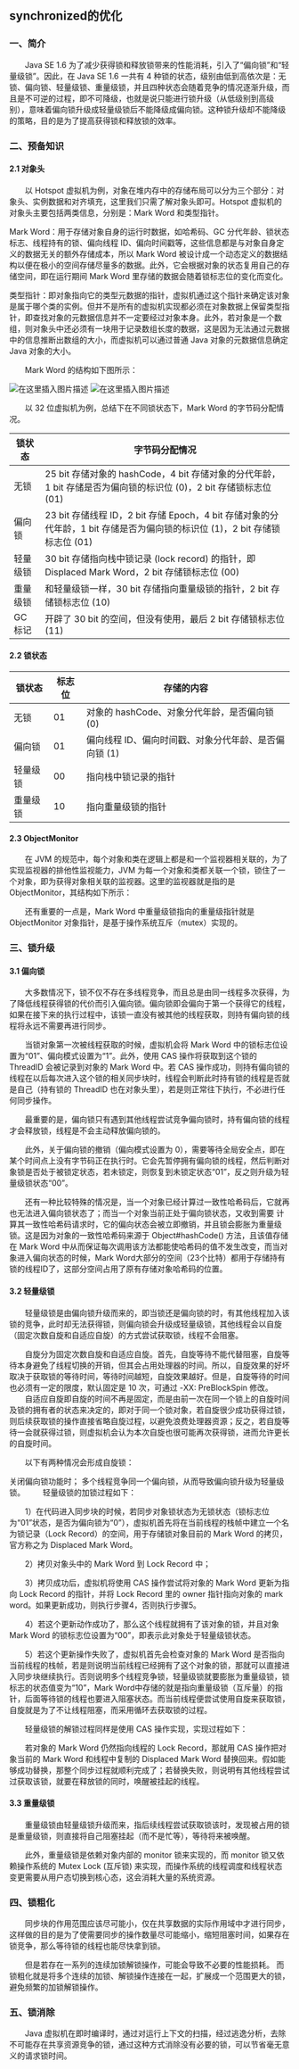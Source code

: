 ## synchronized的优化

### 一、简介

  Java SE 1.6 为了减少获得锁和释放锁带来的性能消耗，引入了“偏向锁”和“轻量级锁”。因此，在 Java SE 1.6 一共有 4 种锁的状态，级别由低到高依次是：无锁、偏向锁、轻量级锁、重量级锁，并且四种状态会随着竞争的情况逐渐升级，而且是不可逆的过程，即不可降级，也就是说只能进行锁升级（从低级别到高级别），意味着偏向锁升级成轻量级锁后不能降级成偏向锁。这种锁升级却不能降级的策略，目的是为了提高获得锁和释放锁的效率。

### 二、预备知识

#### 2.1 对象头

  以 Hotspot 虚拟机为例，对象在堆内存中的存储布局可以分为三个部分：对象头、实例数据和对齐填充，这里我们只需了解对象头即可。Hotspot 虚拟机的对象头主要包括两类信息，分别是：Mark Word 和类型指针。

Mark Word：用于存储对象自身的运行时数据，如哈希码、GC 分代年龄、锁状态标志、线程持有的锁、偏向线程 ID、偏向时间戳等，这些信息都是与对象自身定义的数据无关的额外存储成本，所以 Mark Word 被设计成一个动态定义的数据结构以便在极小的空间存储尽量多的数据。此外，它会根据对象的状态复用自己的存储空间，即在运行期间 Mark Word 里存储的数据会随着锁标志位的变化而变化。

类型指针：即对象指向它的类型元数据的指针，虚拟机通过这个指针来确定该对象是属于哪个类的实例。但并不是所有的虚拟机实现都必须在对象数据上保留类型指针，即查找对象的元数据信息并不一定要经过对象本身。此外，若对象是一个数组，则对象头中还必须有一块用于记录数组长度的数据，这是因为无法通过元数据中的信息推断出数组的大小，而虚拟机可以通过普通 Java 对象的元数据信息确定 Java 对象的大小。

  Mark Word 的结构如下图所示：

![在这里插入图片描述](https://cdn.jsdelivr.net/gh/mai-junxuan/Cloud-image/image/202207271726954.png)
![在这里插入图片描述](https://cdn.jsdelivr.net/gh/mai-junxuan/Cloud-image/image/202207271726890.png)

  以 32 位虚拟机为例，总结下在不同锁状态下，Mark Word 的字节码分配情况。

| 锁状态 | 字节码分配情况 |
| ---- | ---- |
| 无锁 | 25 bit 存储对象的 hashCode，4 bit 存储对象的分代年龄，1 bit 存储是否为偏向锁的标识位 (0)，2 bit 存储锁标志位 (01) |
| 偏向锁 | 23 bit 存储线程 ID，2 bit 存储 Epoch，4 bit 存储对象的分代年龄，1 bit 存储是否为偏向锁的标识位 (1)，2 bit 存储锁标志位 (01) |
| 轻量级锁 | 30 bit 存储指向栈中锁记录 (lock record) 的指针，即 Displaced Mark Word，2 bit 存储锁标志位 (00) |
| 重量级锁 | 和轻量级锁一样，30 bit 存储指向重量级锁的指针，2 bit 存储锁标志位 (10) |
| GC 标记 | 开辟了 30 bit 的空间，但没有使用，最后 2 bit 存储锁标志位 (11) |

#### 2.2 锁状态

| 锁状态   | 标志位 | 存储的内容                                            |
| -------- | ------ | ----------------------------------------------------- |
| 无锁     | 01     | 对象的 hashCode、对象分代年龄，是否偏向锁 (0)         |
| 偏向锁   | 01     | 偏向线程 ID、偏向时间戳、对象分代年龄、是否偏向锁 (1) |
| 轻量级锁 | 00     | 指向栈中锁记录的指针                                  |
| 重量级锁 | 10     | 指向重量级锁的指针                                    |

#### 2.3 ObjectMonitor

  在 JVM 的规范中，每个对象和类在逻辑上都是和一个监视器相关联的，为了实现监视器的排他性监视能力，JVM 为每一个对象和类都关联一个锁，锁住了一个对象，即为获得对象相关联的监视器。这里的监视器就是指的是 ObjectMonitor，其结构如下所示：


  还有重要的一点是，Mark Word 中重量级锁指向的重量级指针就是 ObjectMonitor 对象指针，是基于操作系统互斥（mutex）实现的。

### 三、锁升级

#### 3.1 偏向锁

  大多数情况下，锁不仅不存在多线程竞争，而且总是由同一线程多次获得，为了降低线程获得锁的代价而引入偏向锁。偏向锁即会偏向于第一个获得它的线程，如果在接下来的执行过程中，该锁一直没有被其他的线程获取，则持有偏向锁的线程将永远不需要再进行同步。

  当锁对象第一次被线程获取的时候，虚拟机会将 Mark Word 中的锁标志位设置为“01”、偏向模式设置为“1”。此外，使用 CAS 操作将获取到这个锁的 ThreadID 会被记录到对象的 Mark Word 中。若 CAS 操作成功，则持有偏向锁的线程在以后每次进入这个锁的相关同步块时，线程会判断此时持有锁的线程是否就是自己（持有锁的 ThreadID 也在对象头里），若是则正常往下执行，不必进行任何同步操作。

  最重要的是，偏向锁只有遇到其他线程尝试竞争偏向锁时，持有偏向锁的线程才会释放锁，线程是不会主动释放偏向锁的。

  此外，关于偏向锁的撤销（偏向模式设置为 0），需要等待全局安全点，即在某个时间点上没有字节码正在执行时。它会先暂停拥有偏向锁的线程，然后判断对象锁是否处于被锁定状态，若未锁定，则恢复到未锁定状态“01”，反之则升级为轻量级锁状态“00”。

  还有一种比较特殊的情况是，当一个对象已经计算过一致性哈希码后，它就再也无法进入偏向锁状态了；而当一个对象当前正处于偏向锁状态，又收到需要 计算其一致性哈希码请求时，它的偏向状态会被立即撤销，并且锁会膨胀为重量级锁。这是因为对象的一致性哈希码来源于 Object#hashCode() 方法，且该值存储在 Mark Word 中从而保证每次调用该方法都能使哈希码的值不发生改变，而当对象进入偏向状态的时候，Mark Word大部分的空间（23个比特）都用于存储持有锁的线程ID了，这部分空间占用了原有存储对象哈希码的位置。

#### 3.2 轻量级锁

  轻量级锁是由偏向锁升级而来的，即当锁还是偏向锁的时，有其他线程加入该锁的竞争，此时却无法获得锁，则偏向锁会升级成轻量级锁，其他线程会以自旋（固定次数自旋和自适应自旋）的方式尝试获取锁，线程不会阻塞。

  自旋分为固定次数自旋和自适应自旋。首先，自旋等待不能代替阻塞，自旋等待本身避免了线程切换的开销，但其会占用处理器的时间。所以，自旋效果的好坏取决于获取锁的等待时间，等待时间越短，自旋效果越好。但是，自旋等待的时间也必须有一定的限度，默认固定是 10 次，可通过 -XX: PreBlockSpin 修改。
  自适应自旋即自旋的时间不再是固定，而是由前一次在同一个锁上的自旋时间及锁的拥有者的状态来决定的，即对于同一个锁对象，若自旋很少成功获得过锁，则后续获取锁的操作直接省略自旋过程，以避免浪费处理器资源；反之，若自旋等待一会就获得过锁，则虚拟机会认为本次自旋也很可能再次获得锁，进而允许更长的自旋时间。

  以下有两种情况会形成自旋锁：

关闭偏向锁功能时；
多个线程竞争同一个偏向锁，从而导致偏向锁升级为轻量级锁。
  轻量级锁的加锁过程如下：

  1）在代码进入同步块的时候，若同步对象锁状态为无锁状态（锁标志位为“01”状态，是否为偏向锁为“0”），虚拟机首先将在当前线程的栈帧中建立一个名为锁记录（Lock Record）的空间，用于存储锁对象目前的 Mark Word 的拷贝，官方称之为 Displaced Mark Word。

  2）拷贝对象头中的 Mark Word 到 Lock Record 中；

  3）拷贝成功后，虚拟机将使用 CAS 操作尝试将对象的 Mark Word 更新为指向 Lock Record 的指针，并将 Lock Record 里的 owner 指针指向对象的 mark word。如果更新成功，则执行步骤4，否则执行步骤5。

  4）若这个更新动作成功了，那么这个线程就拥有了该对象的锁，并且对象 Mark Word 的锁标志位设置为“00”，即表示此对象处于轻量级锁状态。

  5）若这个更新操作失败了，虚拟机首先会检查对象的 Mark Word 是否指向当前线程的栈帧，若是则说明当前线程已经拥有了这个对象的锁，那就可以直接进入同步块继续执行。否则说明多个线程竞争锁，轻量级锁就要膨胀为重量级锁，锁标志的状态值变为“10”，Mark Word中存储的就是指向重量级锁（互斥量）的指针，后面等待锁的线程也要进入阻塞状态。而当前线程便尝试使用自旋来获取锁，自旋就是为了不让线程阻塞，而采用循环去获取锁的过程。

  轻量级锁的解锁过程同样是使用 CAS 操作实现，实现过程如下：

  若对象的 Mark Word 仍然指向线程的 Lock Record，那就用 CAS 操作把对象当前的 Mark Word 和线程中复制的 Displaced Mark Word 替换回来。假如能够成功替换，那整个同步过程就顺利完成了；若替换失败，则说明有其他线程尝试过获取该锁，就要在释放锁的同时，唤醒被挂起的线程。

#### 3.3 重量级锁

  重量级锁由轻量级锁升级而来，指后续线程尝试获取锁该时，发现被占用的锁是重量级锁，则直接将自己阻塞挂起（而不是忙等），等待将来被唤醒。

  此外，重量级锁是依赖对象内部的 monitor 锁来实现的，而 monitor 锁又依赖操作系统的 Mutex Lock (互斥锁) 来实现，而操作系统的线程调度和线程状态变更需要从用户态切换到核心态，这会消耗大量的系统资源。

### 四、锁粗化

  同步块的作用范围应该尽可能小，仅在共享数据的实际作用域中才进行同步，这样做的目的是为了使需要同步的操作数量尽可能缩小，缩短阻塞时间，如果存在锁竞争，那么等待锁的线程也能尽快拿到锁。

  但是若存在一系列的连续加锁解锁操作，可能会导致不必要的性能损耗。 而锁粗化就是将多个连续的加锁、解锁操作连接在一起，扩展成一个范围更大的锁，避免频繁的加锁解锁操作。

### 五、锁消除

  Java 虚拟机在即时编译时，通过对运行上下文的扫描，经过逃逸分析，去除不可能存在共享资源竞争的锁，通过这种方式消除没有必要的锁，可以节省毫无意义的请求锁时间。
